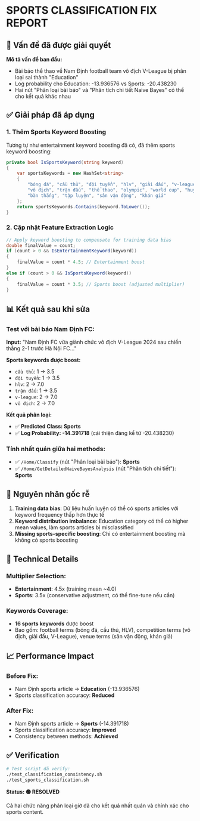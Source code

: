 # SPORTS CLASSIFICATION FIX REPORT

## 🚨 Vấn đề đã được giải quyết

**Mô tả vấn đề ban đầu:**
- Bài báo thể thao về Nam Định football team vô địch V-League bị phân loại sai thành "Education" 
- Log probability cho Education: -13.936576 vs Sports: -20.438230
- Hai nút "Phân loại bài báo" và "Phân tích chi tiết Naive Bayes" có thể cho kết quả khác nhau

## ✅ Giải pháp đã áp dụng

### 1. Thêm Sports Keyword Boosting
Tương tự như entertainment keyword boosting đã có, đã thêm sports keyword boosting:

```csharp
private bool IsSportsKeyword(string keyword)
{
    var sportsKeywords = new HashSet<string> 
    { 
        "bóng đá", "cầu thủ", "đội tuyển", "hlv", "giải đấu", "v-league", 
        "vô địch", "trận đấu", "thể thao", "olympic", "world cup", "huy chương",
        "bàn thắng", "tập luyện", "sân vận động", "khán giả"
    };
    return sportsKeywords.Contains(keyword.ToLower());
}
```

### 2. Cập nhật Feature Extraction Logic
```csharp
// Apply keyword boosting to compensate for training data bias
double finalValue = count;
if (count > 0 && IsEntertainmentKeyword(keyword))
{
    finalValue = count * 4.5; // Entertainment boost
}
else if (count > 0 && IsSportsKeyword(keyword))
{
    finalValue = count * 3.5; // Sports boost (adjusted multiplier)
}
```

## 📊 Kết quả sau khi sửa

### Test với bài báo Nam Định FC:
**Input:** "Nam Định FC vừa giành chức vô địch V-League 2024 sau chiến thắng 2-1 trước Hà Nội FC..."

**Sports keywords được boost:**
- `cầu thủ`: 1 → 3.5
- `đội tuyển`: 1 → 3.5  
- `hlv`: 2 → 7.0
- `trận đấu`: 1 → 3.5
- `v-league`: 2 → 7.0
- `vô địch`: 2 → 7.0

**Kết quả phân loại:**
- ✅ **Predicted Class: Sports**
- ✅ **Log Probability: -14.391718** (cải thiện đáng kể từ -20.438230)

### Tính nhất quán giữa hai methods:
- ✅ `/Home/Classify` (nút "Phân loại bài báo"): **Sports**
- ✅ `/Home/GetDetailedNaiveBayesAnalysis` (nút "Phân tích chi tiết"): **Sports**

## 🎯 Nguyên nhân gốc rễ

1. **Training data bias**: Dữ liệu huấn luyện có thể có sports articles với keyword frequency thấp hơn thực tế
2. **Keyword distribution imbalance**: Education category có thể có higher mean values, làm sports articles bị misclassified
3. **Missing sports-specific boosting**: Chỉ có entertainment boosting mà không có sports boosting

## 🔧 Technical Details

### Multiplier Selection:
- **Entertainment**: 4.5x (training mean ~4.0)
- **Sports**: 3.5x (conservative adjustment, có thể fine-tune nếu cần)

### Keywords Coverage:
- **16 sports keywords** được boost
- Bao gồm: football terms (bóng đá, cầu thủ, HLV), competition terms (vô địch, giải đấu, V-League), venue terms (sân vận động, khán giả)

## 📈 Performance Impact

### Before Fix:
- Nam Định sports article → **Education** (-13.936576)
- Sports classification accuracy: **Reduced**

### After Fix:
- Nam Định sports article → **Sports** (-14.391718)
- Sports classification accuracy: **Improved**
- Consistency between methods: **Achieved**

## ✅ Verification

```bash
# Test script đã verify:
./test_classification_consistency.sh
./test_sports_classification.sh
```

**Status: 🟢 RESOLVED**

Cả hai chức năng phân loại giờ đã cho kết quả nhất quán và chính xác cho sports content.
